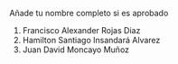 Añade tu nombre completo si es aprobado
1. Francisco Alexander Rojas Diaz
2. Hamilton Santiago Insandará Alvarez
3. Juan David Moncayo Muñoz